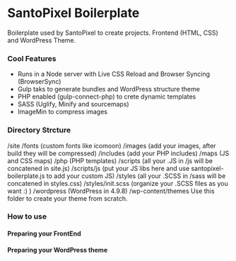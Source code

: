 # SantoPixel Boilerplate
Boilerplate used by SantoPixel to create projects. Frontend (HTML, CSS) and WordPress Theme.

### Cool Features ###
- Runs in a Node server with Live CSS Reload and Browser Syncing (BrowserSync)
- Gulp taks to generate bundles and WordPress structure theme
- PHP enabled (gulp-connect-php) to crete dynamic templates
- SASS (Uglify, Minify and sourcemaps)
- ImageMin to compress images

### Directory Strcture ###
/site
    /fonts (custom fonts like icomoon)
    /images (add your images, after build they will be compressed)
    /includes (add your PHP includes)
    /maps (JS and CSS maps)
    /php (PHP templates)
    /scripts (all your .JS in /js will be concatened in site.js)
        /scripts/js (put your JS libs here and use santopixel-boilerplate.js to add your custom JS)
    /styles (all your .SCSS in /sass will be concatened in styles.css)
        /styles/init.scss (organize your .SCSS files as you want :) )
/wordpress (WordPress in 4.9.8)
    /wp-content/themes
        Use this folder to create your theme from scratch. 

### How to use ###
#### Preparing your FrontEnd ####


#### Preparing your WordPress theme ####